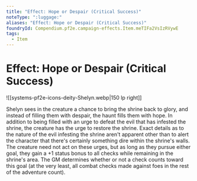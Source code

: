 ```yaml
---
title: "Effect: Hope or Despair (Critical Success)"
noteType: ":luggage:"
aliases: "Effect: Hope or Despair (Critical Success)"
foundryId: Compendium.pf2e.campaign-effects.Item.meTIFa2VsIzRVywE
tags:
  - Item
---
```


# Effect: Hope or Despair (Critical Success)
![[systems-pf2e-icons-deity-Shelyn.webp|150 lp right]]

Shelyn sees in the creature a chance to bring the shrine back to glory, and instead of filling them with despair, the haunt fills them with hope. In addition to being filled with an urge to defeat the evil that has infested the shrine, the creature has the urge to restore the shrine. Exact details as to the nature of the evil infesting the shrine aren't apparent other than to alert the character that there's certainly something dire within the shrine's walls. The creature need not act on these urges, but as long as they pursue either goal, they gain a +1 status bonus to all checks while remaining in the shrine's area. The GM determines whether or not a check counts toward this goal (at the very least, all combat checks made against foes in the rest of the adventure count).
